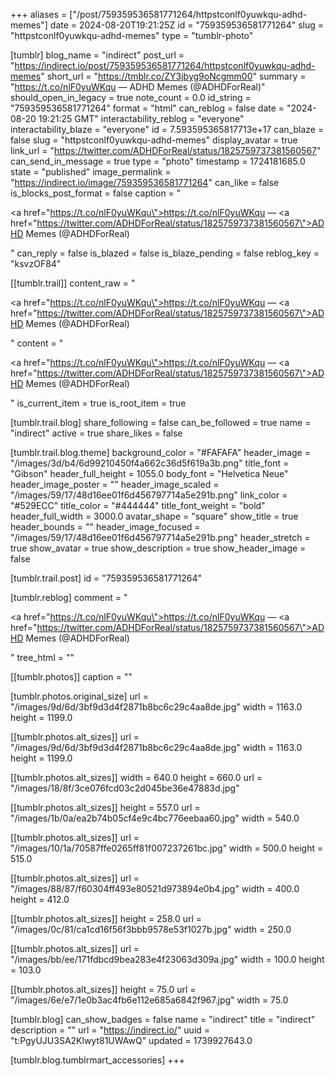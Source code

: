 +++
aliases = ["/post/759359536581771264/httpstconlf0yuwkqu-adhd-memes"]
date = 2024-08-20T19:21:25Z
id = "759359536581771264"
slug = "httpstconlf0yuwkqu-adhd-memes"
type = "tumblr-photo"

[tumblr]
blog_name = "indirect"
post_url = "https://indirect.io/post/759359536581771264/httpstconlf0yuwkqu-adhd-memes"
short_url = "https://tmblr.co/ZY3jbyg9oNcgmm00"
summary = "https://t.co/nlF0yuWKqu — ADHD Memes (@ADHDForReal)"
should_open_in_legacy = true
note_count = 0.0
id_string = "759359536581771264"
format = "html"
can_reblog = false
date = "2024-08-20 19:21:25 GMT"
interactability_reblog = "everyone"
interactability_blaze = "everyone"
id = 7.593595365817713e+17
can_blaze = false
slug = "httpstconlf0yuwkqu-adhd-memes"
display_avatar = true
link_url = "https://twitter.com/ADHDForReal/status/1825759737381560567"
can_send_in_message = true
type = "photo"
timestamp = 1724181685.0
state = "published"
image_permalink = "https://indirect.io/image/759359536581771264"
can_like = false
is_blocks_post_format = false
caption = "<p><a href=\"https://t.co/nlF0yuWKqu\">https://t.co/nlF0yuWKqu</a> — <a href=\"https://twitter.com/ADHDForReal/status/1825759737381560567\">ADHD Memes (@ADHDForReal)</a></p>"
can_reply = false
is_blazed = false
is_blaze_pending = false
reblog_key = "ksvzOF84"

[[tumblr.trail]]
content_raw = "<p><a href=\"https://t.co/nlF0yuWKqu\">https://t.co/nlF0yuWKqu</a> — <a href=\"https://twitter.com/ADHDForReal/status/1825759737381560567\">ADHD Memes (@ADHDForReal)</a></p>"
content = "<p><a href=\"https://t.co/nlF0yuWKqu\">https://t.co/nlF0yuWKqu</a> &mdash; <a href=\"https://twitter.com/ADHDForReal/status/1825759737381560567\">ADHD Memes (@ADHDForReal)</a></p>"
is_current_item = true
is_root_item = true

[tumblr.trail.blog]
share_following = false
can_be_followed = true
name = "indirect"
active = true
share_likes = false

[tumblr.trail.blog.theme]
background_color = "#FAFAFA"
header_image = "/images/3d/b4/6d99210450f4a662c36d5f619a3b.png"
title_font = "Gibson"
header_full_height = 1055.0
body_font = "Helvetica Neue"
header_image_poster = ""
header_image_scaled = "/images/59/17/48d16ee01f6d456797714a5e291b.png"
link_color = "#529ECC"
title_color = "#444444"
title_font_weight = "bold"
header_full_width = 3000.0
avatar_shape = "square"
show_title = true
header_bounds = ""
header_image_focused = "/images/59/17/48d16ee01f6d456797714a5e291b.png"
header_stretch = true
show_avatar = true
show_description = true
show_header_image = false

[tumblr.trail.post]
id = "759359536581771264"

[tumblr.reblog]
comment = "<p><a href=\"https://t.co/nlF0yuWKqu\">https://t.co/nlF0yuWKqu</a> — <a href=\"https://twitter.com/ADHDForReal/status/1825759737381560567\">ADHD Memes (@ADHDForReal)</a></p>"
tree_html = ""

[[tumblr.photos]]
caption = ""

[tumblr.photos.original_size]
url = "/images/9d/6d/3bf9d3d4f2871b8bc6c29c4aa8de.jpg"
width = 1163.0
height = 1199.0

[[tumblr.photos.alt_sizes]]
url = "/images/9d/6d/3bf9d3d4f2871b8bc6c29c4aa8de.jpg"
width = 1163.0
height = 1199.0

[[tumblr.photos.alt_sizes]]
width = 640.0
height = 660.0
url = "/images/18/8f/3ce076fcd03c2d045be36e47883d.jpg"

[[tumblr.photos.alt_sizes]]
height = 557.0
url = "/images/1b/0a/ea2b74b05cf4e9c4bc776eebaa60.jpg"
width = 540.0

[[tumblr.photos.alt_sizes]]
url = "/images/10/1a/70587ffe0265ff81f007237261bc.jpg"
width = 500.0
height = 515.0

[[tumblr.photos.alt_sizes]]
url = "/images/88/87/f60304ff493e80521d973894e0b4.jpg"
width = 400.0
height = 412.0

[[tumblr.photos.alt_sizes]]
height = 258.0
url = "/images/0c/81/ca1cd16f56f3bbb9578e53f1027b.jpg"
width = 250.0

[[tumblr.photos.alt_sizes]]
url = "/images/bb/ee/171fdbcd9bea283e4f23063d309a.jpg"
width = 100.0
height = 103.0

[[tumblr.photos.alt_sizes]]
height = 75.0
url = "/images/6e/e7/1e0b3ac4fb6e112e685a6842f967.jpg"
width = 75.0

[tumblr.blog]
can_show_badges = false
name = "indirect"
title = "indirect"
description = ""
url = "https://indirect.io/"
uuid = "t:PgyUJU3SA2Klwyt81UWAwQ"
updated = 1739927643.0

[tumblr.blog.tumblrmart_accessories]
+++
